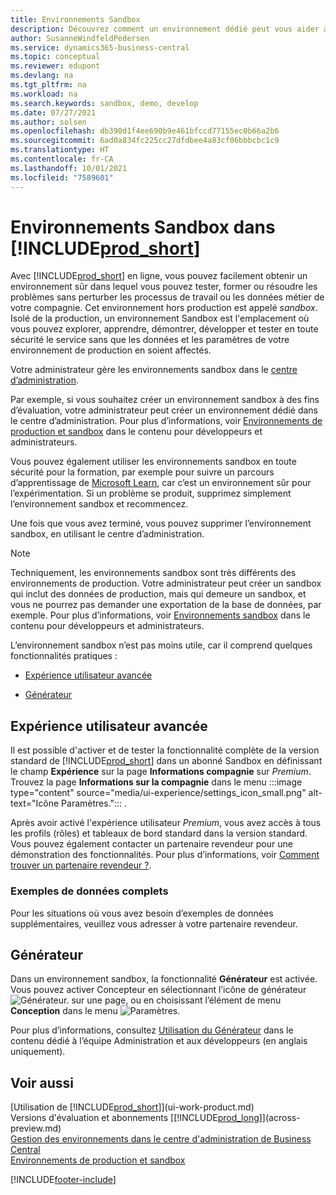 ```yaml
---
title: Environnements Sandbox
description: Découvrez comment un environnement dédié peut vous aider à explorer, apprendre, démontrer, développer, résoudre les problèmes et tester Business Central en toute sécurité.
author: SusanneWindfeldPedersen
ms.service: dynamics365-business-central
ms.topic: conceptual
ms.reviewer: edupont
ms.devlang: na
ms.tgt_pltfrm: na
ms.workload: na
ms.search.keywords: sandbox, demo, develop
ms.date: 07/27/2021
ms.author: solsen
ms.openlocfilehash: db390d1f4ee690b9e461bfccd77155ec0b66a2b6
ms.sourcegitcommit: 6ad0a834fc225cc27dfdbee4a83cf06bbbcbc1c9
ms.translationtype: HT
ms.contentlocale: fr-CA
ms.lasthandoff: 10/01/2021
ms.locfileid: "7589601"
---
```

# <a name="sandbox-environments-in-prod_short"></a>Environnements Sandbox dans [!INCLUDE[prod_short](includes/prod_short.md)]

Avec [!INCLUDE[prod_short](includes/prod_short.md)] en ligne, vous pouvez facilement obtenir un environnement sûr dans lequel vous pouvez tester, former ou résoudre les problèmes sans perturber les processus de travail ou les données métier de votre compagnie. Cet environnement hors production est appelé *sandbox*. Isolé de la production, un environnement Sandbox est l'emplacement où vous pouvez explorer, apprendre, démontrer, développer et tester en toute sécurité le service sans que les données et les paramètres de votre environnement de production en soient affectés.  

Votre administrateur gère les environnements sandbox dans le [centre d’administration](/dynamics365/business-central/dev-itpro/administration/tenant-admin-center-environments?toc=/dynamics365/business-central/toc.json).  

Par exemple, si vous souhaitez créer un environnement sandbox à des fins d’évaluation, votre administrateur peut créer un environnement dédié dans le centre d’administration. Pour plus d’informations, voir [Environnements de production et sandbox](/dynamics365/business-central/dev-itpro/administration/environment-types) dans le contenu pour développeurs et administrateurs.  

Vous pouvez également utiliser les environnements sandbox en toute sécurité pour la formation, par exemple pour suivre un parcours d’apprentissage de [Microsoft Learn](/learn/dynamics365/business-central?WT.mc_id=dyn365bc_landingpage-docs), car c’est un environnement sûr pour l’expérimentation. Si un problème se produit, supprimez simplement l’environnement sandbox et recommencez.  

Une fois que vous avez terminé, vous pouvez supprimer l’environnement sandbox, en utilisant le centre d’administration.  

> [!NOTE]
> Techniquement, les environnements sandbox sont très différents des environnements de production. Votre administrateur peut créer un sandbox qui inclut des données de production, mais qui demeure un sandbox, et vous ne pourrez pas demander une exportation de la base de données, par exemple. Pour plus d’informations, voir [Environnements sandbox](/dynamics365/business-central/dev-itpro/administration/environment-types#sandbox-environments) dans le contenu pour développeurs et administrateurs.

L’environnement sandbox n’est pas moins utile, car il comprend quelques fonctionnalités pratiques :

* [Expérience utilisateur avancée](#advanced-user-experience)  
<!--* [Complete sample data](#complete-sample-data)  -->
* [Générateur](#designer)  

## <a name="advanced-user-experience"></a>Expérience utilisateur avancée

Il est possible d'activer et de tester la fonctionnalité complète de la version standard de [!INCLUDE[prod_short](includes/prod_short.md)] dans un abonné Sandbox en définissant le champ **Expérience** sur la page **Informations compagnie** sur *Premium*. Trouvez la page **Informations sur la compagnie** dans le menu :::image type="content" source="media/ui-experience/settings_icon_small.png" alt-text="Icône Paramètres."::: .  

Après avoir activé l'expérience utilisateur *Premium*, vous avez accès à tous les profils (rôles) et tableaux de bord standard dans la version standard. Vous pouvez également contacter un partenaire revendeur pour une démonstration des fonctionnalités. Pour plus d’informations, voir [Comment trouver un partenaire revendeur ?](across-faq.yml#how-do-i-find-a-reselling-partner).  

### <a name="complete-sample-data"></a>Exemples de données complets

Pour les situations où vous avez besoin d’exemples de données supplémentaires, veuillez vous adresser à votre partenaire revendeur.
<!-- In the sandbox environment, you can also create a new company with the **Advanced Evaluation - Complete Sample Data** option so that you can take training or step through walkthroughs that require additional sample data, such as [Walkthrough: Receiving and Putting Away in Basic Warehouse Configurations](walkthrough-receiving-and-putting-away-in-basic-warehousing.md).   -->

<!--#### To create a company with complete sample data in a sandbox

1. Choose the ![Lightbulb that opens the Tell Me feature.](media/ui-search/search_small.png "Tell me what you want to do") icon, enter **Companies**, and then choose the related link.  
2. Choose the **New** action, and then choose **Create New Company**.  
3. In the **Assisted Setup for Creating a Company** page, choose **Next**.  
4. Specify a name for the new company, and then, in the **Select the data and setup to get started** field, choose **Advanced Evaluation - Complete Sample Data**.  
5. Complete the rest of the assisted setup guide.  

When the assisted setup guide completes, you can start exploring the new company with the complete sample data. For more information, see [Creating New Companies in [!INCLUDE[prod_short](includes/prod_short.md)]](about-new-company.md).  -->

## <a name="designer"></a>Générateur

Dans un environnement sandbox, la fonctionnalité **Générateur** est activée. Vous pouvez activer Concepteur en sélectionnant l’icône de générateur ![Générateur.](./media/across-sandbox/sandbox-inclient-design-icon.png) sur une page, ou en choisissant l’élément de menu **Conception** dans le menu ![Paramètres](media/ui-experience/settings_icon_small.png).  

Pour plus d’informations, consultez [Utilisation du Générateur](/dynamics365/business-central/dev-itpro/developer/devenv-inclient-designer) dans le contenu dédié à l’équipe Administration et aux développeurs (en anglais uniquement).  

<!-- ![In-client Designer.](./media/across-sandbox/sandbox-inclient-designer.png) -->

## <a name="see-also"></a>Voir aussi

[Utilisation de [!INCLUDE[prod_short](includes/prod_short.md)]](ui-work-product.md)  
Versions d'évaluation et abonnements [[!INCLUDE[prod_long](includes/prod_long.md)]](across-preview.md)  
[Gestion des environnements dans le centre d'administration de Business Central](/dynamics365/business-central/dev-itpro/administration/tenant-admin-center-environments)  
[Environnements de production et sandbox](/dynamics365/business-central/dev-itpro/administration/environment-types)  


[!INCLUDE[footer-include](includes/footer-banner.md)]
